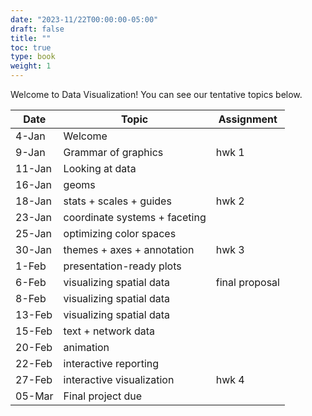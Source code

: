 ```yaml
---
date: "2023-11/22T00:00:00-05:00"
draft: false
title: ""
toc: true
type: book
weight: 1
---
```


Welcome to Data Visualization! You can see our tentative topics below. 

| Date   | Topic                         | Assignment      |
| ------ | ----------------------------- | --------------- |
| 4-Jan  | Welcome                       |                 |
| 9-Jan  | Grammar of graphics           | hwk 1           |
| 11-Jan | Looking at data               |                 |
| 16-Jan | geoms                         |                 |
| 18-Jan | stats + scales + guides       | hwk 2           |
| 23-Jan | coordinate systems + faceting |
| 25-Jan | optimizing color spaces       |                 |
| 30-Jan | themes + axes + annotation    | hwk 3           |
| 1-Feb  | presentation-ready plots      |                 |
| 6-Feb  | visualizing spatial data      | final proposal |
| 8-Feb  | visualizing spatial data      |                 |
| 13-Feb | visualizing spatial data      |                 |
| 15-Feb | text + network data           |                 |
| 20-Feb | animation                     |                 |
| 22-Feb | interactive reporting         |                 |
| 27-Feb | interactive visualization     | hwk 4           |
| 05-Mar | Final project due | |